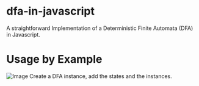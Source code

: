 # dfa-in-javascript
A straightforward Implementation of a Deterministic Finite Automata (DFA) in Javascript. 

# Usage by Example
![Image](../dfa-in-javascript/examples/DFA_example.png?raw=true)
Create a DFA instance, add the states and the instances. 

